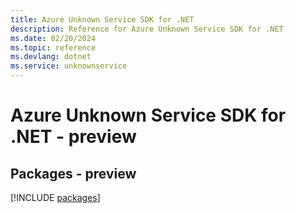 ```yaml
---
title: Azure Unknown Service SDK for .NET
description: Reference for Azure Unknown Service SDK for .NET
ms.date: 02/20/2024
ms.topic: reference
ms.devlang: dotnet
ms.service: unknownservice
---
```

# Azure Unknown Service SDK for .NET - preview
## Packages - preview
[!INCLUDE [packages](unknown-service-index.md)]
